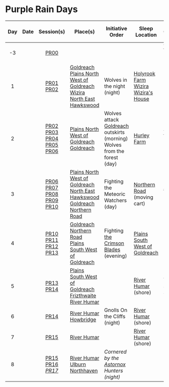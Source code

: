 # Purple Rain Days

| Day | Date | Session(s) | Place(s) | Initiative Order | Sleep Location | Player Character Visions |
|:---:|---|:---:|---|---|---|---|
| -3 | | [PR00](sessions.md/PR00.md) | | | | [Thanea](../../astarus/people/thanea.md) Deva Dream 1
| 1 | | [PR01](sessions.md/PR01.md)<br />[PR02](sessions.md/PR02.md) | [Goldreach](../../astarus/civilisations/kingdom-of-astor/settlements/goldreach/README.md)<br />[Plains North West of Goldreach](../../astarus/places/wilderness/plains-north-west-of-goldreach.md)<br />[Wizira](../../astarus/people/wizira.md)<br />[North East Hawkswood](../../astarus/places/wilderness/north-east-hawkswood.md) | Wolves in the night (night) | [Holyrook Farm](../../astarus/civilisations/kingdom-of-astor/settlements/goldreach/places/holyrook-farm.md)<br />[Wizira](../../astarus/people/wizira.md)<br />[Wizira's House](../../astarus/civilisations/kingdom-of-astor/settlements/goldreach/places/wiziras-house.md)
| 2 | | [PR02](sessions.md/PR02.md)<br />[PR03](sessions.md/PR03.md)<br />[PR04](sessions.md/PR04.md)<br />[PR05](sessions.md/PR05.md)<br />[PR06](sessions.md/PR06.md) | [Plains North West of Goldreach](../../astarus/places/wilderness/plains-north-west-of-goldreach.md)<br />[Goldreach](../../astarus/civilisations/kingdom-of-astor/settlements/goldreach/README.md) | Wolves attack [Goldreach](../../astarus/civilisations/kingdom-of-astor/settlements/goldreach/README.md) outskirts (morning)<br />Wolves from the forest (day) | [Hurley Farm](../../astarus/civilisations/kingdom-of-astor/settlements/goldreach/places/hurley-farm.md) | [Thanea](../../astarus/people/thanea.md) Deva Dream 2
| 3 | | [PR06](sessions.md/PR06.md)<br />[PR07](sessions.md/PR07.md)<br />[PR08](sessions.md/PR08.md)<br />[PR09](sessions.md/PR09.md)<br />[PR10](sessions.md/PR10.md) | [Plains North West of Goldreach](../../astarus/places/wilderness/plains-north-west-of-goldreach.md)<br />[North East Hawkswood](../../astarus/places/wilderness/north-east-hawkswood.md)<br />[Goldreach](../../astarus/civilisations/kingdom-of-astor/settlements/goldreach/README.md)<br />[Northern Road](../../astarus/places/roads/northern-road.md) | Fighting the Meteoric Watchers (day) | [Northern Road](../../astarus/places/roads/northern-road.md) (moving cart) | [Saoirse](../../astarus/people/saoirse.md) Deva Dream 1
| 4 | | [PR10](sessions.md/PR10.md)<br />[PR11](sessions.md/PR11.md)<br />[PR12](sessions.md/PR12.md)<br />[PR13](sessions.md/PR13.md) | [Goldreach](../../astarus/civilisations/kingdom-of-astor/settlements/goldreach/README.md)<br />[Northern Road](../../astarus/places/roads/northern-road.md)<br />[Plains South West of Goldreach](../../astarus/places/wilderness/plains-south-west-of-goldreach.md) | Fighting [the Crimson Blades](../../astarus/civilisations/kingdom-of-astor/organisations/the-crimson-blades.md) (evening) | [Plains South West of Goldreach](../../astarus/places/wilderness/plains-south-west-of-goldreach.md)
| 5 | | [PR13](sessions.md/PR13.md)<br />[PR14](sessions.md/PR14.md) | [Plains South West of Goldreach](../../astarus/places/wilderness/plains-south-west-of-goldreach.md)<br />[Frizthwaite](../../astarus/places/villages/frizthwaite.md)<br />[River Humar](../../astarus/places/rivers-lakes/river-humar.md) | | [River Humar](../../astarus/places/rivers-lakes/river-humar.md) (shore) | Torbra Standing Stones 1
| 6 | | [PR14](sessions.md/PR14.md) | [River Humar](../../astarus/places/rivers-lakes/river-humar.md)<br />[Howbridge](../../astarus/places/towns/howbridge.md) | Gnolls On the Cliffs (night) | [River Humar](../../astarus/places/rivers-lakes/river-humar.md) (shore)
| 7 | | [PR15](sessions.md/PR15.md) | [River Humar](../../astarus/places/rivers-lakes/river-humar.md) | | [River Humar](../../astarus/places/rivers-lakes/river-humar.md) (shore)
| 8 | | [PR15](sessions.md/PR15.md)<br />[PR16](sessions.md/PR16.md)<br />*[PR17](sessions.md/PR17.md)* | [River Humar](../../astarus/places/rivers-lakes/river-humar.md)<br />[Ulburn](../../astarus/places/villages/ulburn.md)<br />[Northhaven](../../astarus/places/cities/northhaven.md) | *Cornered by the [Astornox](../../astarus/civilisations/kingdom-of-astor/organisations/astornox/astornox.md) Hunters (night)*
